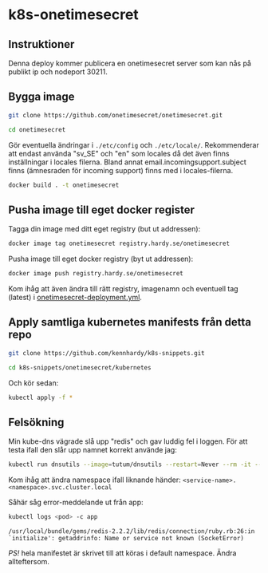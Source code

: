 # k8s-onetimesecret

## Instruktioner
Denna deploy kommer publicera en onetimesecret server som kan nås på publikt ip och nodeport 30211.

## Bygga image
```bash
git clone https://github.com/onetimesecret/onetimesecret.git
```
```bash
cd onetimesecret
```

Gör eventuella ändringar i ```./etc/config``` och ```./etc/locale/```. Rekommenderar att endast använda "sv_SE" och "en" som locales då det även finns inställningar i locales filerna. Bland annat email.incomingsupport.subject finns (ämnesraden för incoming support) finns med i locales-filerna.

```bash
docker build . -t onetimesecret
```

## Pusha image till eget docker register
Tagga din image med ditt eget registry (but ut addressen):
```bash
docker image tag onetimesecret registry.hardy.se/onetimesecret
```
Pusha image till eget docker registry (byt ut addressen):
```bash
docker image push registry.hardy.se/onetimesecret
```
Kom ihåg att även ändra till rätt registry, imagenamn och eventuell tag (latest) i [onetimesecret-deployment.yml](onetimesecret-deployment.yml#L17).


## Apply samtliga kubernetes manifests från detta repo
```bash
git clone https://github.com/kennhardy/k8s-snippets.git
```

```bash
cd k8s-snippets/onetimesecret/kubernetes
```
Och kör sedan:
```bash
kubectl apply -f *
```

## Felsökning
Min kube-dns vägrade slå upp "redis" och gav luddig fel i loggen. För att testa ifall den slår upp namnet korrekt använde jag:
```bash
kubectl run dnsutils --image=tutum/dnsutils --restart=Never --rm -it -- nslookup onetimesecret-service.default.svc.cluster.local
```
Kom ihåg att ändra namespace ifall liknande händer: ```<service-name>.<namespace>.svc.cluster.local```

Såhär såg error-meddelande ut från app:
```bash
kubectl logs <pod> -c app
```
```/usr/local/bundle/gems/redis-2.2.2/lib/redis/connection/ruby.rb:26:in `initialize': getaddrinfo: Name or service not known (SocketError)```

*PS!* hela manifestet är skrivet till att köras i default namespace. Ändra allteftersom.
